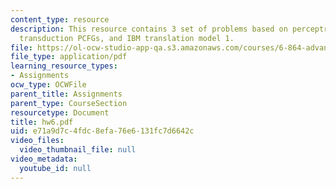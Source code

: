 ```yaml
---
content_type: resource
description: This resource contains 3 set of problems based on perceptron algorithm,
  transduction PCFGs, and IBM translation model 1.
file: https://ol-ocw-studio-app-qa.s3.amazonaws.com/courses/6-864-advanced-natural-language-processing-fall-2005/e71a9d7c4fdc8efa76e6131fc7d6642c_hw6.pdf
file_type: application/pdf
learning_resource_types:
- Assignments
ocw_type: OCWFile
parent_title: Assignments
parent_type: CourseSection
resourcetype: Document
title: hw6.pdf
uid: e71a9d7c-4fdc-8efa-76e6-131fc7d6642c
video_files:
  video_thumbnail_file: null
video_metadata:
  youtube_id: null
---
```


